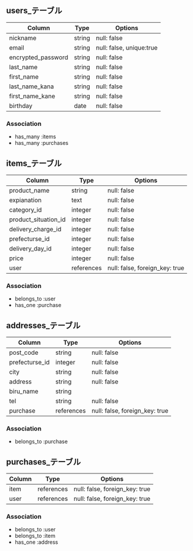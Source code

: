 

## users_テーブル

| Column             | Type       | Options                  |
| ------------------ | ---------- | ------------------------ |
| nickname           | string     | null: false              |
| email              | string     | null: false, unique:true |
| encrypted_password | string     | null: false              |
| last_name          | string     | null: false              |
| first_name         | string     | null: false              |
| last_name_kana     | string     | null: false              |
| first_name_kane    | string     | null: false              |
| birthday           | date       | null: false              |

### Association
- has_many :items
- has_many :purchases

## items_テーブル

| Column               | Type        | Options                        |
| -------------------- | ----------- | ------------------------------ |
| product_name         | string      | null: false                    |
| expianation          | text        | null: false                    |
| category_id          | integer     | null: false                    |
| product_situation_id | integer     | null: false                    |
| delivery_charge_id   | integer     | null: false                    |
| prefecturse_id       | integer     | null: false                    |
| delivery_day_id      | integer     | null: false                    |
| price                | integer     | null: false                    |
| user                 | references  | null: false, foreign_key: true |

### Association
- belongs_to :user
- has_one :purchase

## addresses_テーブル

| Column               | Type       | Options                        |
| -------------------- | ---------- | ------------------------------ |
| post_code            | string     | null: false                    | 
| prefecturse_id       | integer    | null: false                    |
| city                 | string     | null: false                    |
| address              | string     | null: false                    |
| biru_name            | string     |                                |
| tel                  | string     | null: false                    |
| purchase             | references | null: false, foreign_key: true |

### Association
- belongs_to :purchase

## purchases_テーブル

| Column            | Type       | Options                        |
| ----------------- | ---------- | ------------------------------ |
| item              | references | null: false, foreign_key: true |
| user              | references | null: false, foreign_key: true |

### Association
- belongs_to :user
- belongs_to :item
- has_one :address
